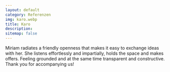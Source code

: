 ```yaml
---
layout: default
category: Referenzen
img: karo.webp
title: Karo
description:
sitemap: false
---
```


Miriam radiates a friendly openness that makes it easy to exchange ideas with her. She listens effortlessly and impartially, holds the space and makes offers. Feeling grounded and at the same time transparent and constructive. Thank you for accompanying us!
